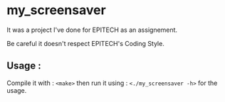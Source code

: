 # my_screensaver
It was a project I've done for EPITECH as an assignement.

Be careful it doesn't respect EPITECH's Coding Style.

## Usage :
Compile it with :
`<make>`
then run it using :
`<./my_screensaver -h>`
for the usage.
